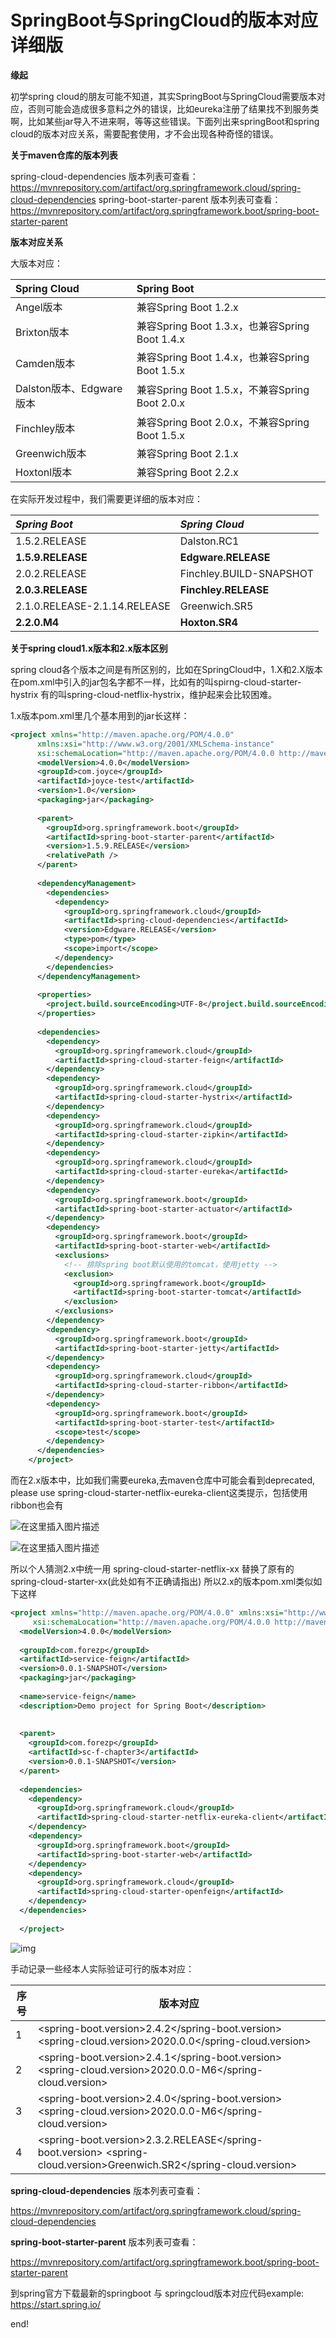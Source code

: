 # SpringBoot与SpringCloud的版本对应详细版



**缘起**

初学spring cloud的朋友可能不知道，其实SpringBoot与SpringCloud需要版本对应，否则可能会造成很多意料之外的错误，比如eureka注册了结果找不到服务类啊，比如某些jar导入不进来啊，等等这些错误。下面列出来springBoot和spring cloud的版本对应关系，需要配套使用，才不会出现各种奇怪的错误。

**关于maven仓库的版本列表**

spring-cloud-dependencies 版本列表可查看：
https://mvnrepository.com/artifact/org.springframework.cloud/spring-cloud-dependencies
spring-boot-starter-parent 版本列表可查看：
https://mvnrepository.com/artifact/org.springframework.boot/spring-boot-starter-parent

**版本对应关系**

大版本对应：



| Spring Cloud             | Spring Boot                                    |
| :----------------------- | :--------------------------------------------- |
| Angel版本                | 兼容Spring Boot 1.2.x                          |
| Brixton版本              | 兼容Spring Boot 1.3.x，也兼容Spring Boot 1.4.x |
| Camden版本               | 兼容Spring Boot 1.4.x，也兼容Spring Boot 1.5.x |
| Dalston版本、Edgware版本 | 兼容Spring Boot 1.5.x，不兼容Spring Boot 2.0.x |
| Finchley版本             | 兼容Spring Boot 2.0.x，不兼容Spring Boot 1.5.x |
| Greenwich版本            | 兼容Spring Boot 2.1.x                          |
| Hoxtonl版本              | 兼容Spring Boot 2.2.x                          |



在实际开发过程中，我们需要更详细的版本对应：



| *Spring Boot*                | *Spring Cloud*          |
| :--------------------------- | :---------------------- |
| 1.5.2.RELEASE                | Dalston.RC1             |
| **1.5.9.RELEASE**            | **Edgware.RELEASE**     |
| 2.0.2.RELEASE                | Finchley.BUILD-SNAPSHOT |
| **2.0.3.RELEASE**            | **Finchley.RELEASE**    |
| 2.1.0.RELEASE-2.1.14.RELEASE | Greenwich.SR5           |
| **2.2.0.M4**                 | **Hoxton.SR4**          |



**关于spring cloud1.x版本和2.x版本区别**

spring cloud各个版本之间是有所区别的，比如在SpringCloud中，1.X和2.X版本在pom.xml中引入的jar包名字都不一样，比如有的叫spirng-cloud-starter-hystrix 有的叫spring-cloud-netflix-hystrix，维护起来会比较困难。

1.x版本pom.xml里几个基本用到的jar长这样：

```xml
<project xmlns="http://maven.apache.org/POM/4.0.0"
      xmlns:xsi="http://www.w3.org/2001/XMLSchema-instance"
      xsi:schemaLocation="http://maven.apache.org/POM/4.0.0 http://maven.apache.org/xsd/maven-4.0.0.xsd">
      <modelVersion>4.0.0</modelVersion>
      <groupId>com.joyce</groupId>
      <artifactId>joyce-test</artifactId>
      <version>1.0</version>
      <packaging>jar</packaging>
     
      <parent>
        <groupId>org.springframework.boot</groupId>
        <artifactId>spring-boot-starter-parent</artifactId>
        <version>1.5.9.RELEASE</version>
        <relativePath /> 
      </parent>
       
      <dependencyManagement>
        <dependencies>
          <dependency>
            <groupId>org.springframework.cloud</groupId>
            <artifactId>spring-cloud-dependencies</artifactId>
            <version>Edgware.RELEASE</version>
            <type>pom</type>
            <scope>import</scope>
          </dependency>
        </dependencies>
      </dependencyManagement>
       
      <properties>
        <project.build.sourceEncoding>UTF-8</project.build.sourceEncoding>
      </properties>
     
      <dependencies>
        <dependency>
          <groupId>org.springframework.cloud</groupId>
          <artifactId>spring-cloud-starter-feign</artifactId>
        </dependency>
        <dependency>
          <groupId>org.springframework.cloud</groupId>
          <artifactId>spring-cloud-starter-hystrix</artifactId>
        </dependency>
        <dependency>
          <groupId>org.springframework.cloud</groupId>
          <artifactId>spring-cloud-starter-zipkin</artifactId>
        </dependency>
        <dependency>
          <groupId>org.springframework.cloud</groupId>
          <artifactId>spring-cloud-starter-eureka</artifactId>
        </dependency>
        <dependency>
          <groupId>org.springframework.boot</groupId>
          <artifactId>spring-boot-starter-actuator</artifactId>
        </dependency>
        <dependency>
          <groupId>org.springframework.boot</groupId>
          <artifactId>spring-boot-starter-web</artifactId>
          <exclusions>
            <!-- 排除spring boot默认使用的tomcat，使用jetty -->
            <exclusion>
              <groupId>org.springframework.boot</groupId>
              <artifactId>spring-boot-starter-tomcat</artifactId>
            </exclusion>
          </exclusions>
        </dependency>
        <dependency>
          <groupId>org.springframework.boot</groupId>
          <artifactId>spring-boot-starter-jetty</artifactId>
        </dependency>
        <dependency>
          <groupId>org.springframework.cloud</groupId>
          <artifactId>spring-cloud-starter-ribbon</artifactId>
        </dependency>
        <dependency>
          <groupId>org.springframework.boot</groupId>
          <artifactId>spring-boot-starter-test</artifactId>
          <scope>test</scope>
        </dependency>
      </dependencies>
    </project>
```

而在2.x版本中，比如我们需要eureka,去maven仓库中可能会看到deprecated, please use spring-cloud-starter-netflix-eureka-client这类提示，包括使用ribbon也会有

![在这里插入图片描述](https://img.jbzj.com/file_images/article/202009/2020091609493528.png)

![在这里插入图片描述](https://img.jbzj.com/file_images/article/202009/2020091609493529.png)

所以个人猜测2.x中统一用
spring-cloud-starter-netflix-xx 替换了原有的 spring-cloud-starter-xx(此处如有不正确请指出)
所以2.x的版本pom.xml类似如下这样

```xml
<project xmlns="http://maven.apache.org/POM/4.0.0" xmlns:xsi="http://www.w3.org/2001/XMLSchema-instance"
     xsi:schemaLocation="http://maven.apache.org/POM/4.0.0 http://maven.apache.org/xsd/maven-4.0.0.xsd">
  <modelVersion>4.0.0</modelVersion>
 
  <groupId>com.forezp</groupId>
  <artifactId>service-feign</artifactId>
  <version>0.0.1-SNAPSHOT</version>
  <packaging>jar</packaging>
 
  <name>service-feign</name>
  <description>Demo project for Spring Boot</description>
 
 
  <parent>
    <groupId>com.forezp</groupId>
    <artifactId>sc-f-chapter3</artifactId>
    <version>0.0.1-SNAPSHOT</version>
  </parent>
 
  <dependencies>
    <dependency>
      <groupId>org.springframework.cloud</groupId>
      <artifactId>spring-cloud-starter-netflix-eureka-client</artifactId>
    </dependency>
    <dependency>
      <groupId>org.springframework.boot</groupId>
      <artifactId>spring-boot-starter-web</artifactId>
    </dependency>
    <dependency>
      <groupId>org.springframework.cloud</groupId>
      <artifactId>spring-cloud-starter-openfeign</artifactId>
    </dependency>
  </dependencies>
   
  </project>
```



![img](https://img2018.cnblogs.com/blog/1097754/201909/1097754-20190907205906233-2071872814.png)

 

 手动记录一些经本人实际验证可行的版本对应：

| 序号 | 版本对应                                                     |
| ---- | ------------------------------------------------------------ |
| 1    | <spring-boot.version>2.4.2</spring-boot.version> <spring-cloud.version>2020.0.0</spring-cloud.version> |
| 2    | <spring-boot.version>2.4.1</spring-boot.version> <spring-cloud.version>2020.0.0-M6</spring-cloud.version> |
| 3    | <spring-boot.version>2.4.0</spring-boot.version> <spring-cloud.version>2020.0.0-M6</spring-cloud.version> |
| 4    | <spring-boot.version>2.3.2.RELEASE</spring-boot.version> <spring-cloud.version>Greenwich.SR2</spring-cloud.version> |

**spring-cloud-dependencies** 版本列表可查看： 

https://mvnrepository.com/artifact/org.springframework.cloud/spring-cloud-dependencies

**spring-boot-starter-parent** 版本列表可查看：

https://mvnrepository.com/artifact/org.springframework.boot/spring-boot-starter-parent

 

 到spring官方下载最新的springboot 与 springcloud版本对应代码example:  https://start.spring.io/

 end!

